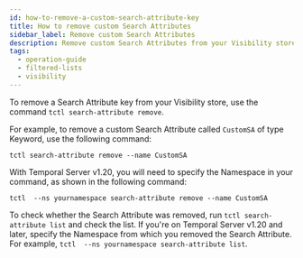 ```yaml
---
id: how-to-remove-a-custom-search-attribute-key
title: How to remove custom Search Attributes
sidebar_label: Remove custom Search Attributes
description: Remove custom Search Attributes from your Visibility store using `tctl`.
tags:
  - operation-guide
  - filtered-lists
  - visibility
---
```


To remove a Search Attribute key from your Visibility store, use the command `tctl search-attribute remove`.

For example, to remove a custom Search Attribute called `CustomSA` of type Keyword, use the following command:

`tctl search-attribute remove --name CustomSA`

With Temporal Server v1.20, you will need to specify the Namespace in your command, as shown in the following command:

`tctl  --ns yournamespace search-attribute remove --name CustomSA`

To check whether the Search Attribute was removed, run `tctl search-attribute list` and check the list.
If you're on Temporal Server v1.20 and later, specify the Namespace from which you removed the Search Attribute.
For example, `tctl  --ns yournamespace search-attribute list`.

